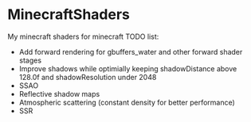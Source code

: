 # MinecraftShaders
My minecraft shaders for minecraft
TODO list:
- Add forward rendering for gbuffers_water and other forward shader stages
- Improve shadows while optimially keeping shadowDistance above 128.0f and shadowResolution under 2048
- SSAO
- Reflective shadow maps
- Atmospheric scattering (constant density for better performance)
- SSR